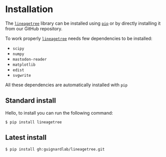 # Installation

The [`lineagetree`] library can be installed using [`pip`] or by directly installing it from our GitHub repository.

To work properly [`lineagetree`] needs few dependencies to be installed:

- `scipy`
- `numpy`
- `mastodon-reader`
- `matplotlib`
- `edist`
- `svgwrite`

All these dependencies are automatically installed with `pip`

## Standard install

Hello, to install you can run the following command:

``$ pip install lineagetree``

## Latest install

``$ pip install gh:guignardlab/lineagetree.git``

[`pip`]: https://pypi.org/project/LineageTree/
[`lineagetree`]: https://github.com/GuignardLab/LineageTree
